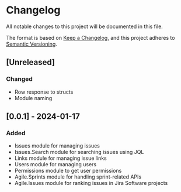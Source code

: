 # Changelog

All notable changes to this project will be documented in this file.

The format is based on [Keep a Changelog](https://keepachangelog.com/en/1.1.0/),
and this project adheres to [Semantic Versioning](https://semver.org/spec/v2.0.0.html).

## [Unreleased]
### Changed
- Row response to structs
- Module naming

## [0.0.1] - 2024-01-17

### Added
- Issues module for managing issues
- Issues.Search module for searching issues using JQL
- Links module for managing issue links
- Users module for managing users
- Permissions module to get user permissions
- Agile.Sprints module for handling sprint-related APIs
- Agile.Issues module for ranking issues in Jira Software projects
